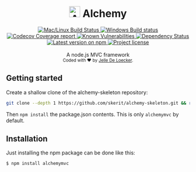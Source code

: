 <h1 align="center">
  <img src="https://protoblast.develry.be/media/static/alchemy-small.png" width=30 alt="Alchemy logo"/>
  <b>Alchemy</b>
</h1>
<div align="center">
  <!-- CI - TravisCI -->
  <a href="https://travis-ci.org/skerit/alchemy">
    <img src="https://travis-ci.org/skerit/alchemy.svg?branch=master" alt="Mac/Linux Build Status" />
  </a>

  <!-- CI - AppVeyor -->
  <a href="https://ci.appveyor.com/project/skerit/alchemy">
    <img src="https://img.shields.io/appveyor/ci/skerit/alchemy/master.svg?label=Windows" alt="Windows Build status" />
  </a>

  <!-- Coverage - Codecov -->
  <a href="https://codecov.io/gh/skerit/alchemy">
    <img src="https://img.shields.io/codecov/c/github/skerit/alchemy/master.svg" alt="Codecov Coverage report" />
  </a>

  <!-- DM - Snyk -->
  <a href="https://snyk.io/test/github/skerit/alchemy?targetFile=package.json">
    <img src="https://snyk.io/test/github/skerit/alchemy/badge.svg?targetFile=package.json" alt="Known Vulnerabilities" />
  </a>

  <!-- DM - David -->
  <a href="https://david-dm.org/skerit/alchemy">
    <img src="https://david-dm.org/skerit/alchemy/status.svg" alt="Dependency Status" />
  </a>
</div>

<div align="center">
  <!-- Version - npm -->
  <a href="https://www.npmjs.com/package/alchemy">
    <img src="https://img.shields.io/npm/v/alchemymvc.svg" alt="Latest version on npm" />
  </a>

  <!-- License - MIT -->
  <a href="https://github.com/skerit/alchemy#license">
    <img src="https://img.shields.io/github/license/skerit/alchemy.svg" alt="Project license" />
  </a>
</div>
<br>
<div align="center">
  A node.js MVC framework
</div>
<div align="center">
  <sub>
    Coded with ❤️ by <a href="#authors">Jelle De Loecker</a>.
  </sub>
</div>

## Getting started

Create a shallow clone of the alchemy-skeleton repository:

```bash
git clone --depth 1 https://github.com/skerit/alchemy-skeleton.git && rm -rf alchemy-skeleton/.git
```

Then `npm install` the package.json contents.
This is only `alchemymvc` by default.

## Installation

Just installing the npm package can be done like this:

    $ npm install alchemymvc
